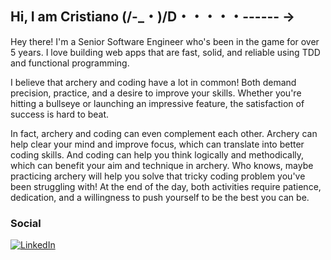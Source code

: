 ## Hi, I am Cristiano (/-_・)/D・・・・・------ →

Hey there! I'm a Senior Software Engineer who's been in the game for over 5 years. I love building web apps that are fast, solid, and reliable using TDD and functional programming.

I believe that archery and coding have a lot in common! Both demand precision, practice, and a desire to improve your skills. Whether you're hitting a bullseye or launching an impressive feature, the satisfaction of success is hard to beat.

In fact, archery and coding can even complement each other. Archery can help clear your mind and improve focus, which can translate into better coding skills. And coding can help you think logically and methodically, which can benefit your aim and technique in archery. Who knows, maybe practicing archery will help you solve that tricky coding problem you've been struggling with! At the end of the day, both activities require patience, dedication, and a willingness to push yourself to be the best you can be.

<h3 align="left">Social</h3>

<a href="https://www.linkedin.com/in/ccarvalho-dev/" target="_blank"><img src="https://img.shields.io/badge/LinkedIn-%230077B5.svg?&style=flat-square&logo=linkedin&logoColor=white" alt="LinkedIn"></a>
